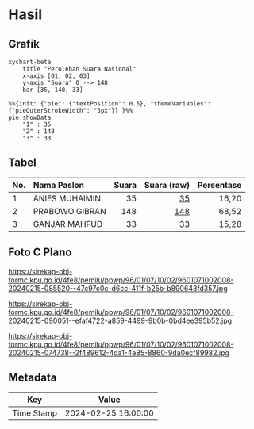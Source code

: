 # Hasil

## Grafik

```mermaid
xychart-beta
    title "Perolehan Suara Nasional"
    x-axis [01, 02, 03]
    y-axis "Suara" 0 --> 148
    bar [35, 148, 33]
```

```mermaid
%%{init: {"pie": {"textPosition": 0.5}, "themeVariables": {"pieOuterStrokeWidth": "5px"}} }%%
pie showData
    "1" : 35
    "2" : 148
    "3" : 33
```

## Tabel

| No. | Nama Paslon    | Suara | Suara (raw) | Persentase |
|:--- |:-------------- | -----:| -----------:| ----------:|
| 1   | ANIES MUHAIMIN | 35    | [35][p-1]   | 16,20      |
| 2   | PRABOWO GIBRAN | 148   | [148][p-2]  | 68,52      |
| 3   | GANJAR MAHFUD  | 33    | [33][p-3]   | 15,28      |


[p-1]: https://github.com/gigit-pemilu/pemilu-2024/blob/main/pilpres/hitung-suara/sub/96-papua-barat-daya/sub/01-sorong/sub/07-aimas/sub/1002-malawili/sub/008-tps/sub/paslon-1.txt
[p-2]: https://github.com/gigit-pemilu/pemilu-2024/blob/main/pilpres/hitung-suara/sub/96-papua-barat-daya/sub/01-sorong/sub/07-aimas/sub/1002-malawili/sub/008-tps/sub/paslon-2.txt
[p-3]: https://github.com/gigit-pemilu/pemilu-2024/blob/main/pilpres/hitung-suara/sub/96-papua-barat-daya/sub/01-sorong/sub/07-aimas/sub/1002-malawili/sub/008-tps/sub/paslon-3.txt

## Foto C Plano

https://sirekap-obj-formc.kpu.go.id/4fe8/pemilu/ppwp/96/01/07/10/02/9601071002008-20240215-085520--47c97c0c-d6cc-411f-b25b-b890643fd357.jpg

https://sirekap-obj-formc.kpu.go.id/4fe8/pemilu/ppwp/96/01/07/10/02/9601071002008-20240215-090051--efaf4722-a859-4499-9b0b-0bd4ee395b52.jpg

https://sirekap-obj-formc.kpu.go.id/4fe8/pemilu/ppwp/96/01/07/10/02/9601071002008-20240215-074738--2f489612-4da1-4e85-8860-9da0ecf89982.jpg


## Metadata

| Key        | Value               |
| ---------- | ------------------- |
| Time Stamp | 2024-02-25 16:00:00 |



